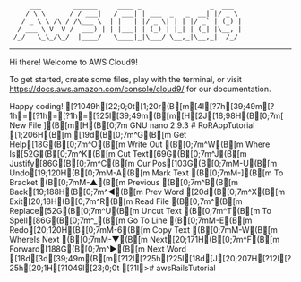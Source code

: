          ___        ______     ____ _                 _  ___  
        / \ \      / / ___|   / ___| | ___  _   _  __| |/ _ \ 
       / _ \ \ /\ / /\___ \  | |   | |/ _ \| | | |/ _` | (_) |
      / ___ \ V  V /  ___) | | |___| | (_) | |_| | (_| |\__, |
     /_/   \_\_/\_/  |____/   \____|_|\___/ \__,_|\__,_|  /_/ 
 ----------------------------------------------------------------- 


Hi there! Welcome to AWS Cloud9!

To get started, create some files, play with the terminal,
or visit https://docs.aws.amazon.com/console/cloud9/ for our documentation.

Happy coding!
[?1049h[22;0;0t[1;20r(B[m[4l[?7h[39;49m[?1h=[?1h=[?1h=[?25l[39;49m(B[m[H[2J[18;98H(B[0;7m[ New File ](B[m[H(B[0;7m  GNU nano 2.9.3                                                                                  # RoRAppTutorial                                                                                             [1;206H(B[m[19d(B[0;7m^G(B[m Get Help[18G(B[0;7m^O(B[m Write Out     (B[0;7m^W(B[m Where Is[52G(B[0;7m^K(B[m Cut Text[69G(B[0;7m^J(B[m Justify[86G(B[0;7m^C(B[m Cur Pos[103G(B[0;7mM-U(B[m Undo[19;120H(B[0;7mM-A(B[m Mark Text    (B[0;7mM-](B[m To Bracket   (B[0;7mM-▲(B[m Previous     (B[0;7m^B(B[m Back[19;188H(B[0;7m^◀(B[m Prev Word[20d(B[0;7m^X(B[m Exit[20;18H(B[0;7m^R(B[m Read File     (B[0;7m^\(B[m Replace[52G(B[0;7m^U(B[m Uncut Text    (B[0;7m^T(B[m To Spell[86G(B[0;7m^_(B[m Go To Line    (B[0;7mM-E(B[m Redo[20;120H(B[0;7mM-6(B[m Copy Text    (B[0;7mM-W(B[m WhereIs Next (B[0;7mM-▼(B[m Next[20;171H(B[0;7m^F(B[m Forward[188G(B[0;7m^▶(B[m Next Word[18d[3d[39;49m(B[m[?12l[?25h[?25l[18d[J[20;207H[?12l[?25h[20;1H[?1049l[23;0;0t[?1l># awsRailsTutorial
